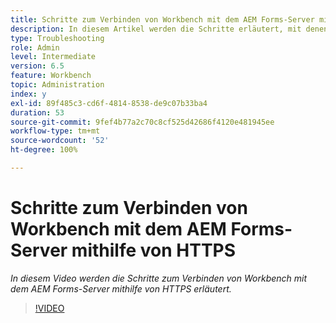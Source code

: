 ```yaml
---
title: Schritte zum Verbinden von Workbench mit dem AEM Forms-Server mithilfe von HTTPS
description: In diesem Artikel werden die Schritte erläutert, mit denen Sie die Workbench über SSL (mithilfe von HTTPS) mit dem AEM Forms-Server verbinden
type: Troubleshooting
role: Admin
level: Intermediate
version: 6.5
feature: Workbench
topic: Administration
index: y
exl-id: 89f485c3-cd6f-4814-8538-de9c07b33ba4
duration: 53
source-git-commit: 9fef4b77a2c70c8cf525d42686f4120e481945ee
workflow-type: tm+mt
source-wordcount: '52'
ht-degree: 100%

---
```


# Schritte zum Verbinden von Workbench mit dem AEM Forms-Server mithilfe von HTTPS

*In diesem Video werden die Schritte zum Verbinden von Workbench mit dem AEM Forms-Server mithilfe von HTTPS erläutert.*

>[!VIDEO](https://video.tv.adobe.com/v/335482?quality=12&learn=on)
